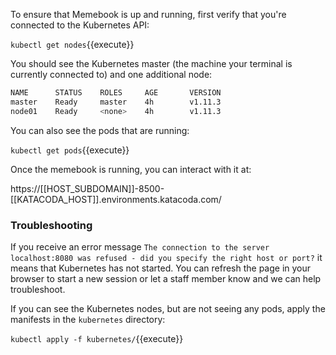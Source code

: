 To ensure that Memebook is up and running, first verify that you're connected to the Kubernetes API:

`kubectl get nodes`{{execute}}

You should see the Kubernetes master (the machine your terminal is currently connected to) and one additional node:

```bash
NAME      STATUS    ROLES     AGE       VERSION
master    Ready     master    4h        v1.11.3
node01    Ready     <none>    4h        v1.11.3
```

You can also see the pods that are running:

`kubectl get pods`{{execute}}

Once the memebook is running, you can interact with it at:

https://[[HOST_SUBDOMAIN]]-8500-[[KATACODA_HOST]].environments.katacoda.com/

### Troubleshooting

If you receive an error message `The connection to the server localhost:8080 was refused - did you specify the right host or port?` it means that Kubernetes has not started. You can refresh the page in your browser to start a new session or let a staff member know and we can help troubleshoot.

If you can see the Kubernetes nodes, but are not seeing any pods, apply the manifests in the `kubernetes` directory:

`kubectl apply -f kubernetes/`{{execute}}
